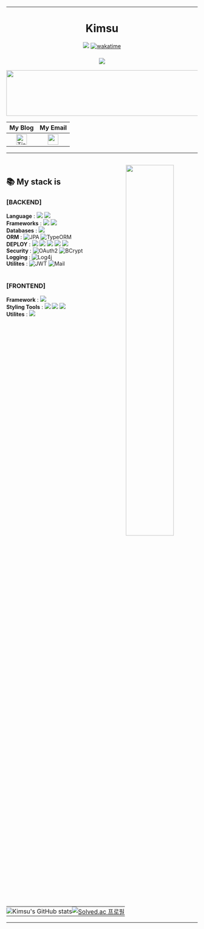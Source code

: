 ---

<div align="center">
  
  # Kimsu

 <a href="https://solved.ac/kims10"><img src="http://mazassumnida.wtf/api/mini/generate_badge?boj=kims10"/></a>
[![wakatime](https://wakatime.com/badge/user/4c81871e-e1fa-4adb-b02e-cf6d0a0a5a63.svg)](https://wakatime.com/@4c81871e-e1fa-4adb-b02e-cf6d0a0a5a63)

<h3 align="center">
<img src="https://readme-typing-svg.herokuapp.com/?font=Righteous&size=35&color=FF5733&center=true&vCenter=true&width=500&height=70&duration=4000&lines=👋+Hi,+I'm+web+developer!;+I+want+to+create+fun+things;+in+the+web+world+through;+CODING!!!!!!"; />
</h3>



<a href="https://github.com/devxb/gitanimals">
  <img
    src="https://render.gitanimals.org/lines/Kimsu10?pet-id=646307734079395968"
    width="600"
    height="120"
  />
</a>
  
  

<!--
<img src="https://media2.giphy.com/media/fWtJrVD5I2WIJRmfAw/giphy.gif?cid=ecf05e47vpcuud5vj2hsfg6byui8objlpsrie5n6j7w127nr&ep=v1_gifs_related&rid=giphy.gif&ct=g">
-->


<div align: center">

|My Blog | My Email |
|:---:|:---:|
|<a href="https://kimsu10.github.io"> <img src="https://img.shields.io/badge/-BLOG-FF9A00?style=flat&logo=BLOGy&logoColor=white&link=https://kimsu10.github.io/" height="28" alt="Tistory Badge" /> </a>|<img src="https://img.shields.io/badge/-gmail-EA4335?style=flat&logo=gmail&logoColor=white&link=betnwjd25@gmail.com" height="28" /></a>|

</div>

 ---
<br/>
  <img align="right" width="50%" src="https://github-readme-stats.vercel.app/api/top-langs/?username=Kimsu10&langs_count=10&layout=compact&theme=gruvbox"/>


</div>

## 📚 My stack is

### [BACKEND]

<b>Language</b> : ![](https://img.shields.io/badge/-JavaScript-yellow?style=flat&logo=JavaScript&logoColor=white) ![](https://img.shields.io/badge/Java-ED8B00?style=flat&logo=openjdk&logoColor=white) <br/>
<b>Frameworks</b> : ![](https://img.shields.io/badge/-express-000000?style=flat&logo=express&logoColor=white)
 ![](https://img.shields.io/badge/Spring-6DB33F?style=flat&logo=spring&logoColor=white) <br/>
<b>Databases</b> : ![](https://img.shields.io/badge/-MySQL-4479A1?style=flat&logo=MySQL&logoColor=white)<br/>
<b>ORM</b> : ![JPA](https://img.shields.io/badge/JPA-59666C?style=flat&logo=hibernate&logoColor=white) 
![TypeORM](https://img.shields.io/badge/typeorm-FE0803?style=flat&logo=hibernate&logoColor=white) <br/>
<b>DEPLOY</b> : ![](https://img.shields.io/badge/-GitWebhooks-black?style=flat&logo=GitHub&logoColor=white) 
![](https://img.shields.io/badge/Jenkins-D24939?style=flat=Jenkins&logoColor=white) 
![](https://img.shields.io/badge/docker-%230db7ed.svg?style=flat&logo=docker&logoColor=white) 
![](https://img.shields.io/badge/-amazons3-569A31?style=flat&logo=amazons3&logoColor=white) 
![](https://img.shields.io/badge/NCP-1E8E3E?style=flat&logo=Naver&logoColor=white) <br/>
<b>Security</b> : ![OAuth2](https://img.shields.io/badge/OAuth2-4285F4?style=flat&logo=oauth&logoColor=white)
![BCrypt](https://img.shields.io/badge/BCrypt-FF4500?style=flat&logo=security&logoColor=white) <br/>
<b>Logging </b> : ![Log4j](https://img.shields.io/badge/Log4j-FF4500?style=flat&logo=apache&logoColor=white)  <br/>
<b>Utilites</b> : ![JWT](https://img.shields.io/badge/JWT-ED8B00?style=flat-square&logo=json-web-tokens&logoColor=white) ![Mail](https://img.shields.io/badge/Mail-D14836?style=flat&logo=gmail&logoColor=white) <br/>
<br/>

### [FRONTEND]

<!-- ![](https://img.shields.io/badge/-Html5-%23E34F26?style=flat&logo=HTML5&logoColor=white)
-->
<b>Framework</b> : ![](https://img.shields.io/badge/-React-61DAFB?style=flat&logo=React&logoColor=white) <br/>
<b>Styling Tools</b> : ![](https://img.shields.io/badge/-CSS-blue?style=flat&logo=CSS3&logoColor=white)  ![](https://img.shields.io/badge/Sass-CC6699?style=flat&logo=sass&logoColor=fff) ![](https://img.shields.io/badge/styledcomponent-DB7093?flat&logo=styled-components&logoColor=white)
<br/>
<b>Utilites</b> : ![](https://img.shields.io/badge/redux-764ABC?flat&logo=redux&logoColor=white)


<!--![](https://img.shields.io/badge/kubernetes-%23326ce5.svg?style=flat=kubernetes&logoColor=white)-->

<!-- <b>[COLLABORATION TOOLS]</b>
![](https://img.shields.io/badge/Notion-000000?style=flat-square&logo=notion&logoColor=white)
![](https://img.shields.io/badge/Slack-4A154B?style=flat-square&logo=slack&logoColor=white)
![](https://img.shields.io/badge/Trello-0052CC?style=flat-square&logo=trello&logoColor=white)
![](https://img.shields.io/badge/-postman-FF6C37?style=flat&logo=postman&logoColor=white)
![](https://img.shields.io/badge/-gitbook-3884FF?style=flat&logo=gitbook&logoColor=white)
![](https://img.shields.io/badge/bitbucket-0052CC?style=flat&logo=bitbucket&logoColor=white) -->



<br/>

<table style="border: none;">
  <tr>
    <td style="border: none; padding: 0;">
      <img src="https://github-readme-stats.vercel.app/api?username=Kimsu10&rank_icon=github&theme=slateorange&hide_border=true" alt="Kimsu's GitHub stats" />
    </td>
    <td style="border: none; padding: 0;">
      <a href="https://solved.ac/kims10" target="_blank">
        <img src="http://mazassumnida.wtf/api/v2/generate_badge?boj=kims10" alt="Solved.ac 프로필" />
      </a>
    </td>
  </tr>
</table>


  
 ---

<!--


<div style="display: flex; justify-content: space-between; align-items: flex-start;">
  <div style="display: flex; flex-direction: column; align-items: left;">
    
  [![Solved.ac](http://mazassumnida.wtf/api/v2/generate_badge?boj=kims10)](https://solved.ac/kims10)<br />
  ![Kimsu's GitHub stats](https://github-readme-stats.vercel.app/api?username=Kimsu10&rank_icon=github&theme=slateorange&hide_border=true") 
 </div>

  <div style="margin-left: 20px;">
    <h1>간략소개</h1>
    <p>여기에 간략한 소개를 작성하세요.</p>
  </div>
</div>


**Kimsu10/Kimsu10** is a ✨ _special_ ✨ repository because its `README.md` (this file) appears on your GitHub profile.
달리기
 <img align="center" height="60" src="https://64.media.tumblr.com/6a004610b49fc88e39955634f014f52b/05d68f1f5a0c4f1d-e5/s400x600/ced28f2eb16a5c187a063bc0a78441e495d3c0e1.gifv">  currently, I'm studying the frontend because I want to send better data.

![](https://img.shields.io/badge/-TypeScript-3178C6?style=flat&logo=TypeScript&logoColor=white)
![](https://img.shields.io/badge/-NestJs-E0234E?style=flat&logo=GitHub&logoColor=white)
![](https://img.shields.io/badge/-MongoDB-47A248?style=flat&logo=MongoDB&logoColor=white)
미코
<br/>
<img src="https://steamuserimages-a.akamaihd.net/ugc/1811020040248203734/C152DC4597B85BE699D7482384A5D0238B2A9F06/?imw=637&imh=358&ima=fit&impolicy=Letterbox&imcolor=%23000000&letterbox=true">

&nbsp;My Blog &nbsp;  &nbsp; My Email
<br/>
<a href="https://gerede.tistory.com"> <img src="https://img.shields.io/badge/-tistory-FF9A00?style=flat&logo=tistory&logoColor=white&link=https://gerede.tistory.com" height="28" alt="Tistory Badge" /> </a> <img src="https://img.shields.io/badge/-gmail-EA4335?style=flat&logo=gmail&logoColor=white&link=betnwjd25@gmail.com" height="28" /></a>




<a href="https://github.com/Kimsu10"><img align="center" style="height:180px" src="https://github-readme-stats-git-master-kimsu10.vercel.app/api?username=Kimsu10&show_icons=true&theme=slateorange&hide_border=true"></a>
Views
<a href="https://www.youtube.com/watch?v=ZxZ1I1yTCUI&ab_channel=Joshwin"> 
<img src="https://profile-counter.glitch.me/Kimsu10/count.svg" alt="Kimsu10" />
</a>
<a href="https://github.com/Kimsu10"><img align="center" style="height:180px" src="https://github-readme-stats-git-master-kimsu10.vercel.app/api/top-langs/?username=Kimsu10&layout=compact&theme=slateorange&hide_border=true" /></a> 
